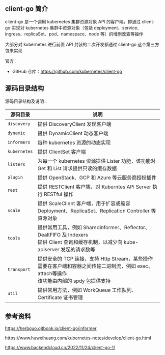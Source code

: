## client-go 简介

client-go 是一个调用 kubernetes 集群资源对象 API 的客户端，即通过 client-go 实现对 kubernetes 集群中资源对象（包括 deployment、service、ingress、replicaSet、pod、namespace、node 等）的增删改查等操作

大部分对 kubernetes 进行前置 API 封装的二次开发都通过 client-go 这个第三方包来实现

官方：

- GitHub 仓库：<https://github.com/kubernetes/client-go>

## 源码目录结构

源码目录结构及说明：

| 源码目录     | 说明                                                         |
| ------------ | ------------------------------------------------------------ |
| `discovery`  | 提供 DiscoveryClient 发现客户端                              |
| `dynamic`    | 提供 DynamicClient 动态客户端                                |
| `informers`  | 每种 kubernetes 资源的动态实现                               |
| `kubernetes` | 提供 ClientSet 客户端                                        |
| `listers`    | 为每一个 kubernetes 资源提供 Lister 功能，该功能对 Get 和 List 请求提供只读的缓存数据 |
| `plugin`     | 提供 OpenStack、GCP 和 Azure 等云服务商授权插件              |
| `rest`       | 提供 RESTClient 客户端，对 Kuberntes API Server 执行 RESTful 操作 |
| `scale`      | 提供 ScaleClient 客户端，用于扩容或缩容 Deployment、ReplicaSet、Replication Controller 等资源对象 |
| `tools`      | 提供常用工具，例如 Sharedinformer、Reflector、DealtFIFO 及 Indexers<br />提供 Client 查询和缓存机制，以减少向 kube-apiserver 发起的请求数等 |
| `transport`  | 提供安全的 TCP 连接，支持 Http Stream，某些操作需要在客户端和容器之间传输二进制流，例如 exec、attach等操作<br />该功能由内部的 spdy 包提供支持 |
| `util`       | 提供常用方法，例如 WorkQueue 工作队列、Certificate 证书管理  |

## 参考资料

<https://herbguo.gitbook.io/client-go/informer>

https://www.huweihuang.com/kubernetes-notes/develop/client-go.html

<https://www.backendcloud.cn/2022/11/24/client-go-1/>
